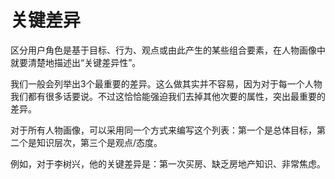 # 关键差异 #

区分用户角色是基于目标、行为、观点或由此产生的某些组合要素，在人物画像中就要清楚地描述出“关键差异性”。

我们一般会列举出3个最重要的差异。这么做其实并不容易，因为对于每一个人物我们都有很多话要说。不过这恰恰能强迫我们去掉其他次要的属性，突出最重要的差异。

对于所有人物画像，可以采用同一个方式来编写这个列表：第一个是总体目标，第二个是知识层次，第三个是观点/态度。

例如，对于李树兴，他的关键差异是：第一次买房、缺乏房地产知识、非常焦虑。